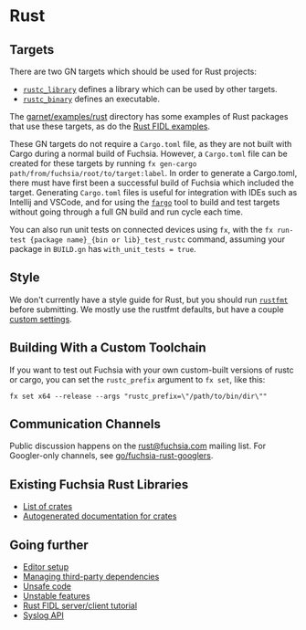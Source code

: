 # Rust

## Targets

There are two GN targets which should be used for Rust projects:
- [`rustc_library`][target-library-rustc] defines a library which can be used
  by other targets.
- [`rustc_binary`][target-binary-rustc] defines an executable.

The [garnet/examples/rust][rust-examples] directory has some examples of Rust
packages that use these targets, as do the [Rust FIDL examples][fidl-tutorial].

These GN targets do not require a `Cargo.toml` file, as they are not built with
Cargo during a normal build of Fuchsia. However, a `Cargo.toml` file can be
created for these targets by running
`fx gen-cargo path/from/fuchsia/root/to/target:label`. In order to generate a
Cargo.toml, there must have first been a successful build of Fuchsia which
included the target. Generating `Cargo.toml` files is useful for integration with
IDEs such as Intellij and VSCode, and for using the [`fargo`][fargo] tool to build
and test targets without going through a full GN build and run cycle each time.

You can also run unit tests on connected devices using `fx`, with the
`fx run-test {package name}_{bin or lib}_test_rustc` command, assuming your
package in `BUILD.gn` has `with_unit_tests = true`.

## Style

We don't currently have a style guide for Rust, but you should
run [`rustfmt`][rustfmt-install] before submitting. We mostly use the rustfmt
defaults, but have a couple [custom settings][rustfmt-toml].

## Building With a Custom Toolchain

If you want to test out Fuchsia with your own custom-built versions of rustc or cargo,
you can set the `rustc_prefix` argument to `fx set`, like this:

```
fx set x64 --release --args "rustc_prefix=\"/path/to/bin/dir\""
```

## Communication Channels

Public discussion happens on the [rust@fuchsia.com] mailing list.
For Googler-only channels, see [go/fuchsia-rust-googlers].

## Existing Fuchsia Rust Libraries

- [List of crates](crates.md)
- [Autogenerated documentation for crates](https://fuchsia-docs.firebaseapp.com)

## Going further

- [Editor setup](editors.md)
- [Managing third-party dependencies](third_party.md)
- [Unsafe code](unsafe.md)
- [Unstable features](unstable.md)
- [Rust FIDL server/client tutorial][fidl-tutorial]
- [Syslog API](syslog.md)

[target-library-rustc]: https://fuchsia.googlesource.com/build/+/master/rust/rustc_library.gni "Rust library"
[target-binary-rustc]: https://fuchsia.googlesource.com/build/+/master/rust/rustc_binary.gni "Rust binary"
[rust-examples]: https://fuchsia.googlesource.com/garnet/+/master/examples/rust/
[fargo]: https://fuchsia.googlesource.com/fargo
[rustfmt-install]: https://github.com/rust-lang-nursery/rustfmt#quick-start
[rustfmt-toml]: https://fuchsia.googlesource.com/garnet/+/master/rustfmt.toml
[fidl-tutorial]: https://fuchsia.googlesource.com/docs/+/HEAD/development/languages/fidl/tutorial/README.md#server-in-rust
[rust@fuchsia.com]: https://groups.google.com/a/fuchsia.com/forum/#!forum/rust-fuchsia
[go/fuchsia-rust-googlers]: https://goto.google.com/fuchsia-rust-googlers
